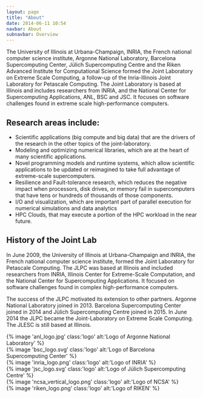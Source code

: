 ```yaml
---
layout: page
title: "About"
date: 2014-06-11 10:54
navbar: About
subnavbar: Overview
---
```


The University of Illinois at Urbana-Champaign, INRIA, the French national computer science institute, Argonne National Laboratory,
Barcelona Supercomputing Center, Jülich Supercomputing Centre and the Riken Advanced Institute for Computational Science formed the
Joint Laboratory on Extreme Scale Computing, a follow-up of the Inria-Illinois Joint Laboratory for Petascale Computing.
The Joint Laboratory is based at Illinois and includes researchers from INRIA, and the National Center for Supercomputing Applications,
ANL, BSC and JSC.
It focuses on software challenges found in extreme scale high-performance computers.

## Research areas include:

* Scientific applications (big compute and big data) that are the drivers of the research in the other topics of the joint-laboratory.
* Modeling and optimizing numerical libraries, which are at the heart of many scientific applications.
* Novel programming models and runtime systems, which allow scientific applications to be updated or reimagined
to take full advantage of extreme-scale supercomputers.
* Resilience and Fault-tolerance research, which reduces the negative impact when processors,
disk drives, or memory fail in supercomputers that have tens or hundreds of thousands of those components.
* I/O and visualization, which are important part of parallel execution for numerical simulations and data analytics
* HPC Clouds, that may execute a portion of the HPC workload in the near future.

## History of the Joint Lab

In June 2009, the University of Illinois at Urbana-Champaign and INRIA, the French national computer science institute,
formed the Joint Laboratory for Petascale Computing.
The JLPC was based at Illinois and included researchers from INRIA, Illinois Center for Extreme-Scale Computation, and
the National Center for Supercomputing Applications.
It focused on software challenges found in complex high-performance computers.

The success of the JLPC motivated its extension to other partners.
Argonne National Laboratory joined in 2013.
Barcelona Supercomputing Center joined in 2014 and Jülich Supercomputing Centre joined in 2015.
In June 2014 the JLPC became the Joint-Laboratory on Extreme Scale Computing.
The JLESC is still based at Illinois.

<div id="institutes" class="card-columns">
  <div class="card">
    {% image 'anl_logo.jpg' class:'logo' alt:'Logo of Argonne National Laboratory' %}
  </div>

  <div class="card">
    {% image 'bsc_logo.svg' class:'logo' alt:'Logo of Barcelona Supercomputing Center' %}
  </div>

  <div class="card">
    {% image 'inria_logo.png' class:'logo' alt:'Logo of INRIA' %}
  </div>

  <div class="card">
    {% image 'jsc_logo.svg' class:'logo' alt:'Logo of Jülich Supercomputing Centre' %}
  </div>

  <div class="card">
    {% image 'ncsa_vertical_logo.png' class:'logo' alt:'Logo of NCSA' %}
  </div>

  <div class="card">
    {% image 'riken_logo.png' class:'logo' alt:'Logo of RIKEN' %}
  </div>
</div>
